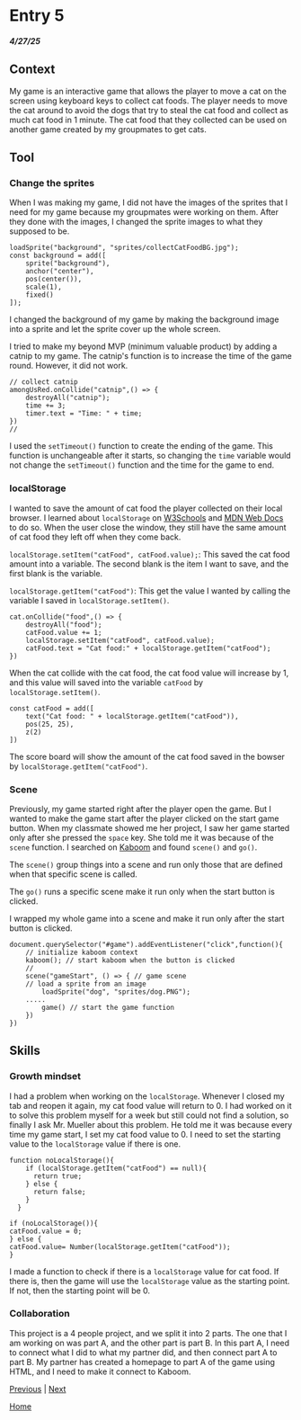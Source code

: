 # Entry 5
##### 4/27/25

## Context 
My game is an interactive game that allows the player to move a cat on the screen using keyboard keys to collect cat foods. The player needs to move the cat around to avoid the dogs that try to steal the cat food and collect as much cat food in 1 minute. The cat food that they collected can be used on another game created by my groupmates to get cats. 

## Tool
### Change the sprites 
When I was making my game, I did not have the images of the sprites that I need for my game because my groupmates were working on them. After they done with the images, I changed the sprite images to what they supposed to be. 
``` JS
loadSprite("background", "sprites/collectCatFoodBG.jpg");
const background = add([
    sprite("background"),
    anchor("center"),
    pos(center()),
    scale(1),
    fixed()
]);
```
I changed the background of my game by making the background image into a sprite and let the sprite cover up the whole screen.

I tried to make my beyond MVP (minimum valuable product) by adding a catnip to my game. The catnip's function is to increase the time of the game round. However, it did not work. 
``` JS
// collect catnip
amongUsRed.onCollide("catnip",() => {
    destroyAll("catnip");
    time += 3;
    timer.text = "Time: " + time;
})
//
```
I used the `setTimeout()` function to create the ending of the game. This function is unchangeable after it starts, so changing the `time` variable would not change the `setTimeout()` function and the time for the game to end.  

### localStorage
I wanted to save the amount of cat food the player collected on their local browser. I learned about `localStorage` on [W3Schools](https://www.w3schools.com/jsref/prop_win_localstorage.asp) and [MDN Web Docs](https://developer.mozilla.org/en-US/docs/Web/API/Window/localStorage) to do so. When the user close the window, they still have the same amount of cat food they left off when they come back.

`localStorage.setItem("catFood", catFood.value);`: This saved the cat food amount into a variable. The second blank is the item I want to save, and the first blank is the variable.

`localStorage.getItem("catFood")`: This get the value I wanted by calling the variable I saved in `localStorage.setItem()`.

``` JS
cat.onCollide("food",() => {
    destroyAll("food");
    catFood.value += 1;
    localStorage.setItem("catFood", catFood.value);
    catFood.text = "Cat food:" + localStorage.getItem("catFood");
})
```
When the cat collide with the cat food, the cat food value will increase by 1, and this value will saved into the variable `catFood` by `localStorage.setItem()`.

``` JS
const catFood = add([
    text("Cat food: " + localStorage.getItem("catFood")),
    pos(25, 25),
    z(2)
])
```
The score board will show the amount of the cat food saved in the bowser by `localStorage.getItem("catFood")`.

### Scene 
Previously, my game started right after the player open the game. But I wanted to make the game start after the player clicked on the start game button. When my classmate showed me her project, I saw her game started only after she pressed the `space` key. She told me it was because of the `scene` function. I searched on [Kaboom](https://kaboomjs.com/) and found `scene()` and `go()`. 

The `scene()` group things into a scene and run only those that are defined when that specific scene is called. 

The `go()` runs a specific scene make it run only when the start button is clicked. 

I wrapped my whole game into a scene and make it run only after the start button is clicked. 
``` JS
document.querySelector("#game").addEventListener("click",function(){
    // initialize kaboom context
    kaboom(); // start kaboom when the button is clicked
    //
    scene("gameStart", () => { // game scene
    // load a sprite from an image
        loadSprite("dog", "sprites/dog.PNG");
    .....
        game() // start the game function
    })
})
```




## Skills
### Growth mindset
I had a problem when working on the `localStorage`. Whenever I closed my tab and reopen it again, my cat food value will return to 0. I had worked on it to solve this problem myself for a week but still could not find a solution, so finally I ask Mr. Mueller about this problem. He told me it was because every time my game start, I set my cat food value to 0. I need to set the starting value to the `localStorage` value if there is one. 
``` JS
function noLocalStorage(){
    if (localStorage.getItem("catFood") == null){
      return true;
    } else {
      return false;
    }
  }

if (noLocalStorage()){
catFood.value = 0;
} else {
catFood.value= Number(localStorage.getItem("catFood"));
}
```
I made a function to check if there is a `localStorage` value for cat food. If there is, then the game will use the `localStorage` value as the starting point. If not, then the starting point will be 0. 

### Collaboration 
This project is a 4 people project, and we split it into 2 parts. The one that I am working on was part A, and the other part is part B. In this part A, I need to connect what I did to what my partner did, and then connect part A to part B. My partner has created a homepage to part A of the game using HTML, and I need to make it connect to Kaboom. 


[Previous](entry04.md) | [Next](entry06.md)

[Home](../README.md)